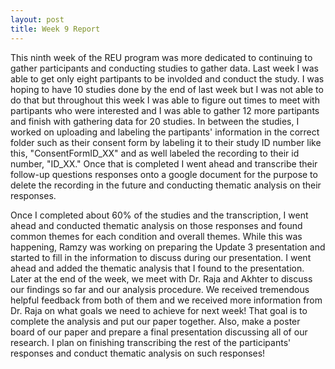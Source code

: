 ```yaml
---
layout: post
title: Week 9 Report
---
```


This ninth week of the REU program was more dedicated to continuing to gather participants and conducting studies to gather data. Last week I was able to get only eight partipants to be involded and conduct the study. I was hoping to have 10 studies done by the end of last week but I was not able to do that but throughout this week I was able to figure out times to meet with partipants who were interested and I was able to gather 12 more partipants and finish with gathering data for 20 studies. In between the studies, I worked on uploading and labeling the partipants' information in the correct folder such as their consent form by labeling it to their study ID number like this, "ConsentFormID_XX" and as well labeled the recording to their id number, "ID_XX." Once that is completed I went ahead and transcribe their follow-up questions responses onto a google document for the purpose to delete the recording in the future and conducting thematic analysis on their responses.

Once I completed about 60% of the studies and the transcription, I went ahead and conducted thematic analysis on those responses and found common themes for each condition and overall themes. While this was happening, Ramzy was working on preparing the Update 3 presentation and started to fill in the information to discuss during our presentation. I went ahead and added the thematic analysis that I found to the presentation. Later at the end of the week, we meet with Dr. Raja and Akhter to discuss our findings so far and our analysis procedure. We received tremendous helpful feedback from both of them and we received more information from Dr. Raja on what goals we need to achieve for next week! That goal is to complete the analysis and put our paper together. Also, make a poster board of our paper and prepare a final presentation discussing all of our research. I plan on finishing transcribing the rest of the participants' responses and conduct thematic analysis on such responses!
